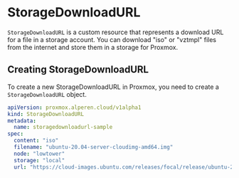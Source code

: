 # StorageDownloadURL

`StorageDownloadURL` is a custom resource that represents a download URL for a file in a storage account. You can download "iso" or "vztmpl" files from the internet and store them in a storage for Proxmox. 


## Creating StorageDownloadURL

To create a new StorageDownloadURL in Proxmox, you need to create a `StorageDownloadURL` object.

```yaml
apiVersion: proxmox.alperen.cloud/v1alpha1
kind: StorageDownloadURL
metadata:
  name: storagedownloadurl-sample
spec:
  content: "iso" 
  filename: "ubuntu-20.04-server-cloudimg-amd64.img"
  node: "lowtower"
  storage: "local" 
  url: "https://cloud-images.ubuntu.com/releases/focal/release/ubuntu-20.04-server-cloudimg-amd64.img"
```
